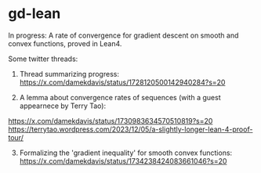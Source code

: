 # gd-lean

In progress: A rate of convergence for gradient descent on smooth and convex functions, proved in Lean4. 

Some twitter threads: 
1. Thread summarizing progress: https://x.com/damekdavis/status/1728120500142940284?s=20

2. A lemma about convergence rates of sequences (with a guest appearnece by Terry Tao):

https://x.com/damekdavis/status/1730983634570510819?s=20
https://terrytao.wordpress.com/2023/12/05/a-slightly-longer-lean-4-proof-tour/

3. Formalizing the 'gradient inequality' for smooth convex functions:
https://x.com/damekdavis/status/1734238424083661046?s=20

